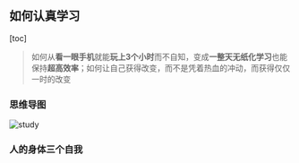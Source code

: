 ## 如何认真学习

[toc]

> 如何从**看一眼手机**就能**玩上3个小时**而不自知，变成**一整天无纸化学习**也能保持**超高效率**；如何让自己获得改变，而不是凭着热血的冲动，而获得仅仅一时的改变

### 思维导图

![study](275B0D6ED5AB4387BA307211F9459640)

### 人的身体三个自我
